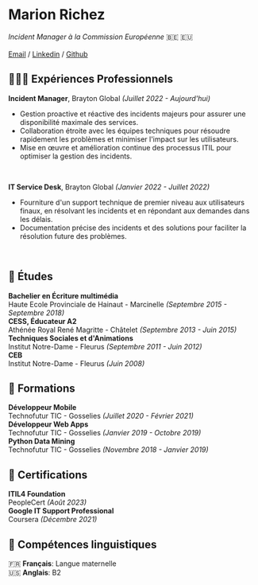 # Marion Richez
_Incident Manager à la Commission Européenne_ 🇧🇪 🇪🇺 <br><br>
[Email](mailto:richez.m95@gmail.com) / [Linkedin](https://www.linkedin.com/in/marion-richez/) / [Github](https://github.com/MarionRichez)

## 👩🏼‍💻 Expériences Professionnels
**Incident Manager**, Brayton Global _(Juillet 2022 - Aujourd'hui)_ <br>
- Gestion proactive et réactive des incidents majeurs pour assurer une disponibilité maximale des services.
- Collaboration étroite avec les équipes techniques pour résoudre rapidement les problèmes et minimiser l'impact sur les utilisateurs.
- Mise en œuvre et amélioration continue des processus ITIL pour optimiser la gestion des incidents.
<br>

**IT Service Desk**, Brayton Global _(Janvier 2022 - Juillet 2022)_ <br>
- Fourniture d'un support technique de premier niveau aux utilisateurs finaux, en résolvant les incidents et en répondant aux demandes dans les délais.
- Documentation précise des incidents et des solutions pour faciliter la résolution future des problèmes.
<br>

## 🏫 Études
**Bachelier en Écriture multimédia** <br>
Haute Ecole Provinciale de Hainaut - Marcinelle _(Septembre 2015 - Septembre 2018)_ <br>
**CESS, Éducateur A2** <br>
Athénée Royal René Magritte - Châtelet _(Septembre 2013 - Juin 2015)_ <br>
**Techniques Sociales et d'Animations** <br>
Institut Notre-Dame - Fleurus _(Septembre 2011 - Juin 2012)_ <br>
**CEB** <br>
Institut Notre-Dame - Fleurus _(Juin 2008)_ <br>

## 📓 Formations
**Développeur Mobile** <br>
Technofutur TIC - Gosselies _(Juillet 2020 - Février 2021)_ <br>
**Développeur Web Apps** <br>
Technofutur TIC - Gosselies _(Janvier 2019 - Octobre 2019)_ <br>
**Python Data Mining** <br>
Technofutur TIC - Gosselies _(Novembre 2018 - Janvier 2019)_ <br>

## 📃 Certifications
**ITIL4 Foundation**<br>
PeopleCert _(Août 2023)_<br>
**Google IT Support Professional**<br>
Coursera _(Décembre 2021)_<br>

## 💬 Compétences linguistiques
🇫🇷 **Français**: Langue maternelle <br>
🇺🇸 **Anglais**: B2 <br>
